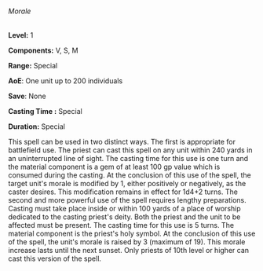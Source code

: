 ###### Morale

**Level:** 1

**Components:** V, S, M

**Range:** Special

**AoE**: One unit up to 200 individuals

**Save**: None

**Casting Time :** Special

**Duration:** Special

This spell can be used in two distinct ways. The first is appropriate for battlefield use. The priest can cast this spell on any unit within 240 yards in an uninterrupted line of sight. The casting time for this use is one turn and the material component is a gem of at least 100 gp value which is consumed during the casting. At the conclusion of this use of the spell, the target unit's morale is modified by 1, either positively or negatively, as the caster desires. This modification remains in effect for 1d4+2 turns. The second and more powerful use of the spell requires lengthy preparations. Casting must take place inside or within 100 yards of a place of worship dedicated to the casting priest's deity. Both the priest and the unit to be affected must be present. The casting time for this use is 5 turns. The material component is the priest's holy symbol. At the conclusion of this use of the spell, the unit's morale is raised by 3 (maximum of 19). This morale increase lasts until the next sunset. Only priests of 10th level or higher can cast this version of the spell.